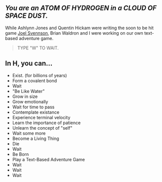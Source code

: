 ## _You are an ATOM OF HYDROGEN in a CLOUD OF SPACE DUST._



While Ashlynn Jones and Quentin Hickam were writing the soon to be hit game <a href="https://github.com/hunterirving/Joel-Svennson-II/tree/master/JoelSvennson%20I%20(Ashlynn%20J.%2C%20Quentin%20H.)">Joel Svennson</a>,  Brian Waldron and I were working on our own text-based adventure game.

>TYPE "W" TO WAIT.

## In H, you can...
- Exist. (for billions of years)
- Form a covalent bond
- Wait
- "Be Like Water"
- Grow in size
- Grow emotionally
- Wait for time to pass
- Contemplate existance
- Experience terminal velocity
- Learn the importance of patience
- Unlearn the concept of "self"
- Wait some more
- Become a Living Thing
- Die
- Wait
- Be Born
- Play a Text-Based Adventure Game
- Wait
- Wait
- Wait
